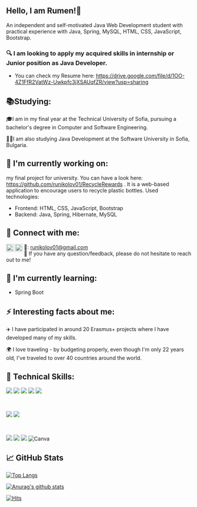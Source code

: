 ## Hello, I am Rumen!👋 
An independent and self-motivated Java Web Development student with practical experience with Java, Spring, MySQL, HTML, CSS, JavaScript, Bootstrap. 

### 🔍 I am looking to apply my acquired skills in internship or Junior position as Java Developer.
- You can check my Resume here: https://drive.google.com/file/d/1OO-4Z1FfR2VatWz-Uwkpfc3jXSAUqfZR/view?usp=sharing

## 📚Studying:
🎓I am in my final year at the Technical University of Sofia, pursuing a bachelor's degree in Computer and Software Engineering.

👨‍💻I am also studying Java Development at the Software University in Sofia, Bulgaria.

## 🔭 I'm currently working on:

my final project for university. You can have a look here: https://github.com/runikolov01/RecycleRewards . It is a web-based application to encourage users to recycle plastic bottles. Used technologies:
-  Frontend: HTML, CSS, JavaScript, Bootstrap
-  Backend: Java, Spring, Hibernate, MySQL

## 🤝 Connect with me:
<a href="https://www.linkedin.com/in/runikolov01/"><img align="left" src="https://raw.githubusercontent.com/yushi1007/yushi1007/main/images/linkedin.svg" alt="Yu Shi | LinkedIn" width="21px"/></a>
<a href="https://www.instagram.com/r_nikolov1/"><img align="left" src="https://raw.githubusercontent.com/yushi1007/yushi1007/main/images/instagram.svg" alt="Yu Shi | Instagram" width="21px"/></a>
📧: runikolov01@gmail.com
</br>
💬 If you have any question/feedback, please do not hesitate to reach out to me!

## 🌱 I'm currently learning:
- Spring Boot

## ⚡ Interesting facts about me:
✈️ I have participated in around 20 Erasmus+ projects where I have developed many of my skills.

🌍 I love traveling - by budgeting properly, even though I'm only 22 years old, I've traveled to over 40 countries around the world.

## 💼 Technical Skills:


![](https://img.shields.io/badge/Java-ED8B00?style=for-the-badge&logo=openjdk&logoColor=white)
![](https://img.shields.io/badge/SpringBoot-6DB33F?style=flat-square&logo=Spring&logoColor=white)
![](https://shields.io/badge/MySQL-lightgrey?logo=mysql&style=plastic&logoColor=white&labelColor=blue)
![](https://img.shields.io/badge/Code-HTML5-informational?style=flat&logo=HTML5&color=E34F26)
![](https://img.shields.io/badge/Code-JavaScript-informational?style=flat&logo=JavaScript&color=F7DF1E)


</br>

![](https://img.shields.io/badge/Style-Bootstrap-informational?style=flat&logo=Bootstrap&color=7952B3)
![](https://img.shields.io/badge/Style-CSS3-informational?style=flat&logo=CSS3&color=1572B6)


</br>

![](https://img.shields.io/badge/Tools-GitHub-informational?style=flat&logo=GitHub&color=181717)
![](https://img.shields.io/badge/Tools-Git-informational?style=flat&logo=Git&color=F05032)
![](https://img.shields.io/badge/Tools-Figma-informational?style=flat&logo=Figma&color=F24E1E)
![Canva](https://img.shields.io/badge/Canva-%2300C4CC.svg?style=for-the-badge&logo=Canva&logoColor=white)


## 📈 GitHub Stats 
[![Top Langs](https://github-readme-stats.vercel.app/api/top-langs/?username=runikolov01&layout=compact)](https://github.com/runikolov01)

[![Anurag's github stats](https://github-readme-stats.vercel.app/api?username=runikolov01)](https://github.com/runikolov01)

[![Hits](https://hits.seeyoufarm.com/api/count/incr/badge.svg?url=https%3A%2F%2Fgithub.com%2Frunikolov01%2Fhit-counter&count_bg=%2379C83D&title_bg=%23555555&icon=github.svg&icon_color=%23E7E7E7&title=visitors&edge_flat=false)](https://hits.seeyoufarm.com)
